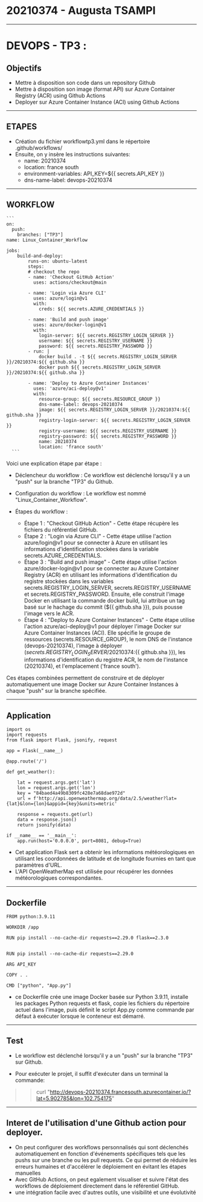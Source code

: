 # 20210374 - Augusta TSAMPI 
---------------------------------------------------------------

# DEVOPS - TP3 :

## Objectifs
- Mettre à disposition son code dans un repository Github
- Mettre à disposition son image (format API) sur Azure Container Registry (ACR) using
Github Actions
- Deployer sur Azure Container Instance (ACI) using Github Actions
---------------------------------------------------------------------

## ETAPES
- Création du fichier workflowtp3.yml dans le répertoire .github/workflows/ 
- Ensuite, on y insère les instructions suivantes:  
  - name: 20210374
  -  location: france south
  - environment-variables: API_KEY=${{ secrets.API_KEY }}
  - dns-name-label: devops-20210374


----------------------------------------------------------------------------------------------------

## WORKFLOW 

    ```  
    on: 
      push:
        branches: ["TP3"]
    name: Linux_Container_Workflow

    jobs:
        build-and-deploy:
            runs-on: ubuntu-latest
            steps:
            # checkout the repo
            - name: 'Checkout GitHub Action'
              uses: actions/checkout@main

            - name: 'Login via Azure CLI'
              uses: azure/login@v1
              with:
                creds: ${{ secrets.AZURE_CREDENTIALS }}

            - name: 'Build and push image'
              uses: azure/docker-login@v1
              with:
                login-server: ${{ secrets.REGISTRY_LOGIN_SERVER }}
                username: ${{ secrets.REGISTRY_USERNAME }}
                password: ${{ secrets.REGISTRY_PASSWORD }}
            - run: |
                docker build . -t ${{ secrets.REGISTRY_LOGIN_SERVER }}/20210374:${{ github.sha }}
                docker push ${{ secrets.REGISTRY_LOGIN_SERVER }}/20210374:${{ github.sha }}

            - name: 'Deploy to Azure Container Instances'
              uses: 'azure/aci-deploy@v1'
              with:
                resource-group: ${{ secrets.RESOURCE_GROUP }}
                dns-name-label: devops-20210374
                image: ${{ secrets.REGISTRY_LOGIN_SERVER }}/20210374:${{ github.sha }}
                registry-login-server: ${{ secrets.REGISTRY_LOGIN_SERVER }}
                registry-username: ${{ secrets.REGISTRY_USERNAME }}
                registry-password: ${{ secrets.REGISTRY_PASSWORD }}
                name: 20210374
                location: 'france south'
      ```
      

Voici une explication étape par étape :

- Déclencheur du workflow : Ce workflow est déclenché lorsqu'il y a un "push" sur la branche "TP3" du Github.

- Configuration du workflow : Le workflow est nommé "Linux_Container_Workflow".

- Étapes du workflow :

    - Étape 1 : "Checkout GitHub Action" - Cette étape récupère les fichiers du référentiel GitHub.
    -  Étape 2 : "Login via Azure CLI" - Cette étape utilise l'action azure/login@v1 pour se connecter à Azure en utilisant les informations d'identification stockées dans la variable secrets.AZURE_CREDENTIALS.
    - Étape 3 : "Build and push image" - Cette étape utilise l'action azure/docker-login@v1 pour se connecter au Azure Container Registry (ACR) en utilisant les informations d'identification du registre stockées dans les variables secrets.REGISTRY_LOGIN_SERVER, secrets.REGISTRY_USERNAME et secrets.REGISTRY_PASSWORD. Ensuite, elle construit l'image Docker en utilisant la commande docker build, lui attribue un tag basé sur le hachage du commit (${{ github.sha }}), puis pousse l'image vers le ACR.
    - Étape 4 : "Deploy to Azure Container Instances" - Cette étape utilise l'action azure/aci-deploy@v1 pour déployer l'image Docker sur Azure Container Instances (ACI). Elle spécifie le groupe de ressources (secrets.RESOURCE_GROUP), le nom DNS de l'instance (devops-20210374), l'image à déployer (${{ secrets.REGISTRY_LOGIN_SERVER }}/20210374:${{ github.sha }}), les informations d'identification du registre ACR, le nom de l'instance (20210374), et l'emplacement ('france south').

Ces étapes combinées permettent de construire et de déployer automatiquement une image Docker sur Azure Container Instances à chaque "push" sur la branche spécifiée.

-----------------------------------------------------------------------------------------------------------

## Application

```
import os
import requests
from flask import Flask, jsonify, request

app = Flask(__name__)

@app.route('/')

def get_weather():

    lat = request.args.get('lat')
    lon = request.args.get('lon')
    key = "84baed4a49b8309fc428e7a68dae972d"
    url = f'http://api.openweathermap.org/data/2.5/weather?lat={lat}&lon={lon}&appid={key}&units=metric'
    
    response = requests.get(url)
    data = response.json()
    return jsonify(data)

if __name__ == '__main__':
    app.run(host='0.0.0.0', port=8081, debug=True)

  ```
  
  - Cet application Flask sert a obtenir les informations météorologiques en utilisant les coordonnées de latitude et de longitude fournies en tant que paramètres d'URL.
  -  L'API OpenWeatherMap est utilisée pour récupérer les données météorologiques correspondantes.


-------------------------------------------------------------------------
## Dockerfile

```
FROM python:3.9.11

WORKDIR /app

RUN pip install --no-cache-dir requests==2.29.0 flask==2.3.0


RUN pip install --no-cache-dir requests==2.29.0

ARG API_KEY 

COPY . .

CMD ["python", "App.py"]
```
-  ce Dockerfile crée une image Docker basée sur Python 3.9.11, installe les packages Python requests et flask, copie les fichiers du répertoire actuel dans l'image, puis définit le script App.py comme commande par défaut à exécuter lorsque le conteneur est démarré.


------------------------------------------------------------------

## Test

- Le workflow est déclenché lorsqu'il y a un "push" sur la branche "TP3" sur Github.

- Pour exécuter le projet, il suffit d'exécuter dans un terminal la commande: 
 >> curl "http://devops-20210374.francesouth.azurecontainer.io/?lat=5.902785&lon=102.754175"


---------------------------------------------------------------------------------------------------------------------------

## Interet de l'utilisation d'une Github action pour deployer.

- On peut configurer des workflows personnalisés qui sont déclenchés automatiquement en fonction d'événements spécifiques tels que les pushs sur une branche ou les pull requests. Ce qui permet de réduire les erreurs humaines et d'accélérer le déploiement en évitant les étapes manuelles
- Avec GitHub Actions, on peut egalement visualiser et suivre l'état des workflows de déploiement directement dans le référentiel GitHub.
- une intégration facile avec d'autres outils, une visibilité et une évolutivité 



